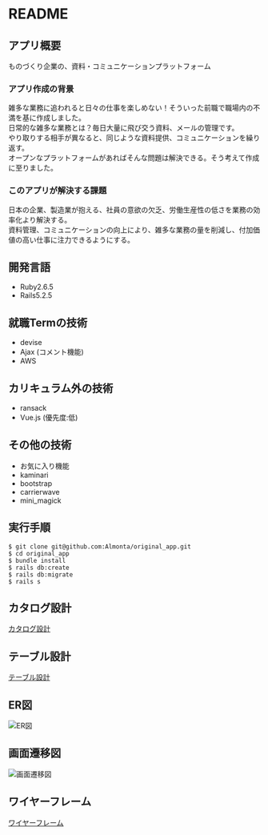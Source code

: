 # README

## アプリ概要
ものづくり企業の、資料・コミュニケーションプラットフォーム

### アプリ作成の背景
雑多な業務に追われると日々の仕事を楽しめない！そういった前職で職場内の不満を基に作成しました。<br>
日常的な雑多な業務とは？毎日大量に飛び交う資料、メールの管理です。<br>
やり取りする相手が異なると、同じような資料提供、コミュニケーションを繰り返す。<br>
オープンなプラットフォームがあればそんな問題は解決できる。そう考えて作成に至りました。

### このアプリが解決する課題
日本の企業、製造業が抱える、社員の意欲の欠乏、労働生産性の低さを業務の効率化より解決する。<br>
資料管理、コミュニケーションの向上により、雑多な業務の量を削減し、付加価値の高い仕事に注力できるようにする。


## 開発言語
- Ruby2.6.5
- Rails5.2.5

## 就職Termの技術
- devise
- Ajax (コメント機能)
- AWS

## カリキュラム外の技術
- ransack
- Vue.js (優先度:低)

## その他の技術
- お気に入り機能
- kaminari
- bootstrap
- carrierwave
- mini_magick

## 実行手順
```
$ git clone git@github.com:Almonta/original_app.git
$ cd original_app
$ bundle install
$ rails db:create
$ rails db:migrate
$ rails s
```
## カタログ設計
[カタログ設計](https://docs.google.com/spreadsheets/d/1fp5PEtnYYU6hirToJtlg3giSCGADTWTKpE_8FrO6kmY/edit?usp=sharing)

## テーブル設計
[テーブル設計](https://docs.google.com/spreadsheets/d/1t0XmDtx391A8mWkQZK8hT667f7sE4cdtrQQgI1ZB09I/edit?usp=sharing)

## ER図  
![ER図](https://i.gyazo.com/0bb0a678b16e2ad52d0ea64e19a86e7a.png)

## 画面遷移図  
![画面遷移図](https://i.gyazo.com/4e2f20dcbe74eb16e0d471891913153e.png)

## ワイヤーフレーム
[ワイヤーフレーム](https://cacoo.com/diagrams/YurmX2riFADlnI3Z/7F0CC)
